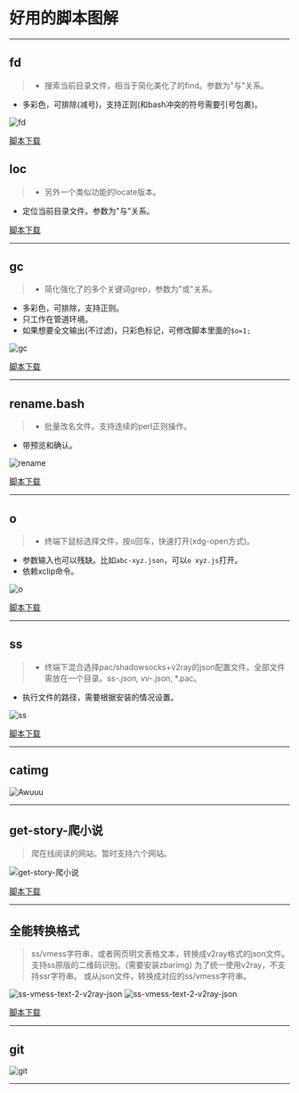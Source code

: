 # 好用的脚本图解
---
## fd
> - 搜索当前目录文件，相当于简化美化了的find。参数为"与"关系。
- 多彩色，可排除(减号)，支持正则(和bash冲突的符号需要引号包裹)。

![fd](fd命令.png)

[脚本下载](https://github.com/eexpress/bin/raw/master/fd)

## loc

> - 另外一个类似功能的locate版本。
- 定位当前目录文件。参数为"与"关系。

[脚本下载](https://github.com/eexpress/bin/raw/master/loc)

---
## gc
> - 简化强化了的多个关键词grep，参数为"或"关系。
- 多彩色，可排除，支持正则。
- 只工作在管道环境。
- 如果想要全文输出(不过滤)，只彩色标记，可修改脚本里面的`$o=1;`

![gc](gc命令.png)

[脚本下载](https://github.com/eexpress/bin/raw/master/gc)

---
## rename.bash
> - 批量改名文件。支持连续的perl正则操作。
- 带预览和确认。

![rename](rename命令.png)

[脚本下载](https://github.com/eexpress/bin/raw/master/rename.bash)

---
## o
> - 终端下鼠标选择文件，按o回车，快速打开(xdg-open方式)。
- 参数输入也可以残缺。比如`abc-xyz.json`，可以`o xyz.js`打开。
- 依赖xclip命令。

![o](o命令.png)

[脚本下载](https://github.com/eexpress/bin/raw/master/o)

---
## ss
> - 终端下混合选择pac/shadowsocks+v2ray的json配置文件。全部文件需放在一个目录。ss-*.json, vv-*.json, *.pac。
- 执行文件的路径，需要根据安装的情况设置。

![ss](ss命令.png)

[脚本下载](https://github.com/eexpress/bin/raw/master/ss)

---
## catimg
![Awuuu](catimg的输出.png)

---
## get-story-爬小说
> 爬在线阅读的网站。暂时支持六个网站。

![get-story-爬小说](get-story-爬小说.png)

[脚本下载](https://github.com/eexpress/bin/raw/master/get-story-爬小说.pl)

---
## 全能转换格式
> ss/vmess字符串，或者网页明文表格文本，转换成v2ray格式的json文件。
支持ss原版的二维码识别。(需要安装zbarimg)
为了统一使用v2ray，不支持ssr字符串。
或从json文件，转换成对应的ss/vmess字符串。

![ss-vmess-text-2-v2ray-json](ss-vmess-text-2-v2ray-json.pl.png)
![ss-vmess-text-2-v2ray-json](ss-vmess-text-2-v2ray-json.1.png)

[脚本下载](https://github.com/eexpress/bin/raw/master/ss-vmess-text-2-v2ray-json.pl)

---

## git
![git](git命令.png)

---
